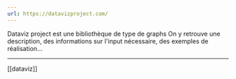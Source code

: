 ```yaml
---
url: https://datavizproject.com/
---
```

Dataviz project est une bibliothèque de type de graphs
On y retrouve une description, des informations sur l'input nécessaire, des exemples de réalisation...

---
[[dataviz]]